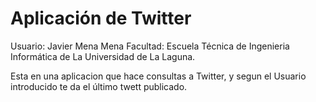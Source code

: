 Aplicación de Twitter
==============

Usuario: Javier Mena Mena
Facultad: Escuela Técnica de Ingenieria Informática de La Universidad de La Laguna.


Esta en una aplicacion que hace consultas a Twitter, y segun el Usuario introducido te da el último twett publicado.


